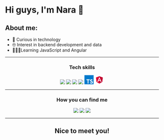  # Hi guys, I'm Nara 🖖

## **About me:**
- 👀 Curious in technology
- 🤓  Interest in backend development and data
- 👩🏽‍💻Learning JavaScript and Angular

<hr>
<h3 align="center"><b> Tech skills </b></h3>

<div style="display: inline_block" align="center">
    <img width="30" src="https://cdn.jsdelivr.net/gh/devicons/devicon/icons/javascript/javascript-original.svg" />
    <img width="30" src="https://cdn.jsdelivr.net/gh/devicons/devicon/icons/html5/html5-original.svg" />
    <img width="30" src="https://cdn.jsdelivr.net/gh/devicons/devicon/icons/css3/css3-original.svg" />
    <img width="30" src="https://cdn.jsdelivr.net/gh/devicons/devicon/icons/mysql/mysql-original.svg" />
    <img width="30" src="https://raw.githubusercontent.com/github/explore/80688e429a7d4ef2fca1e82350fe8e3517d3494d/topics/typescript/typescript.png" />
    <img width="30" src="https://raw.githubusercontent.com/github/explore/80688e429a7d4ef2fca1e82350fe8e3517d3494d/topics/angular/angular.png" />
    </div>

<hr>
<h3 align="center"><b> How you can find me </b></h3>

<div style="display: inline_block" align="center">
    <a href="https://www.linkedin.com/in/naraassuno/" target="_blank"><img src="https://img.shields.io/badge/-LinkedIn-%230077B5?style=for-the-badge&logo=linkedin&logoColor=white" target="_blank"></a> 
    <a href = "mailto:naraassuncao42@gmail.com"><img src="https://img.shields.io/badge/-Gmail-%23333?style=for-the-badge&logo=gmail&logoColor=white" target="_blank"></a>
    <a href="" target="_blank"><img src="https://img.shields.io/badge/Discord-7289DA?style=for-the-badge&logo=discord&logoColor=white" target="_blank"></a>
    </div>
    <hr>
 
<h2 align="center"> Nice to meet you! </h2>
